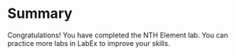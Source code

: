 # Summary

Congratulations! You have completed the NTH Element lab. You can practice more labs in LabEx to improve your skills.
